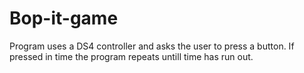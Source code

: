# Bop-it-game
Program uses a DS4 controller and asks the user to press a button. If pressed in time the program repeats untill time has run out.
